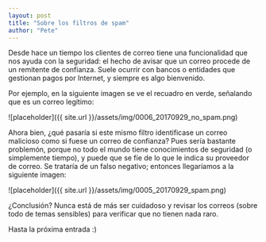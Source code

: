 ```yaml
---
layout: post
title: "Sobre los filtros de spam"
author: "Pete"
---
```


Desde hace un tiempo los clientes de correo tiene una funcionalidad que nos ayuda con la seguridad: el hecho de avisar que un correo procede de un remitente de confianza. Suele ocurrir con bancos o entidades que gestionan pagos por Internet, y siempre es algo bienvenido.

Por ejemplo, en la siguiente imagen se ve el recuadro en verde, señalando que es un correo legítimo:

![placeholder]({{ site.url }}/assets/img/0006_20170929_no_spam.png)

Ahora bien, ¿qué pasaría si este mismo filtro identificase un correo malicioso como si fuese un correo de confianza? Pues sería bastante problemón, porque no todo el mundo tiene conocimientos de seguridad (o simplemente tiempo), y puede que se fíe de lo que le indica su proveedor de correo. Se trataría de un falso negativo; entonces llegaríamos a la siguiente imagen:

![placeholder]({{ site.url }}/assets/img/0005_20170929_spam.png)

¿Conclusión? Nunca está de más ser cuidadoso y revisar los correos (sobre todo de temas sensibles) para verificar que no tienen nada raro. 

Hasta la próxima entrada :)

